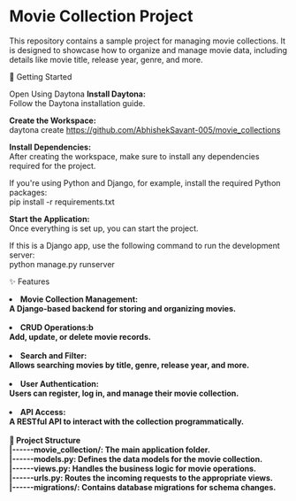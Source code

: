 <h1>Movie Collection Project</h1>

This repository contains a sample project for managing movie collections. It is designed to showcase how to organize and manage movie data, including details like movie title, release year, genre, and more.

🚀 Getting Started

Open Using Daytona
<b>Install Daytona:</b><br>
Follow the Daytona installation guide.

<b>Create the Workspace:</b><br>
daytona create https://github.com/AbhishekSavant-005/movie_collections

<b>Install Dependencies:</b><br>
After creating the workspace, make sure to install any dependencies required for the project.

If you're using Python and Django, for example, install the required Python packages:<br>
pip install -r requirements.txt

<b>Start the Application:</b><br>
Once everything is set up, you can start the project. 

If this is a Django app, use the following command to run the development server:<br>
python manage.py runserver

✨ Features
<li><b>Movie Collection Management:<b><br>
A Django-based backend for storing and organizing movies.</li>
<br>
  
<li><b>CRUD Operations:</b>b<br>
Add, update, or delete movie records.</li>
<br>

<li><b>Search and Filter:</b><br>
Allows searching movies by title, genre, release year, and more.</li>
<br>

<li><b>User Authentication:</b><br>
Users can register, log in, and manage their movie collection.</li>
<br>

<li><b>API Access:</b><br>
A RESTful API to interact with the collection programmatically.</li>
<br>
📂 Project Structure<br>
|------movie_collection/: The main application folder.<br>
|------models.py: Defines the data models for the movie collection.<br>
|------views.py: Handles the business logic for movie operations.<br>
|------urls.py: Routes the incoming requests to the appropriate views.<br>
|------migrations/: Contains database migrations for schema changes.<br>
